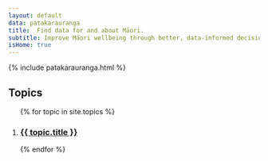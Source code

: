 ```yaml
---
layout: default
data: patakarauranga
title:  Find data for and about Māori.
subtitle: Improve Māori wellbeing through better, data-informed decisions.
isHome: true
---
```


{% include patakarauranga.html %}

## Topics
<a name="topics"></a>
<ol class="post-card-box clearfix">
     {% for topic in site.topics %}
        <li>
            <div class="post-card">
                <a href="{{ topic.link }}" class="post-card-image" style="background-image: url( '{{site.baseurl}}/assets/img/list/{{ topic.data }}.jpg' )"></a>
                <div class="post-card-body">
                     <a href="{{ topic.link }}" class="post-card-link"><h3 class="post-card-title">{{ topic.title }}</h3></a>
                </div>
            </div>
        </li>
    {% endfor %} 
</ol>
